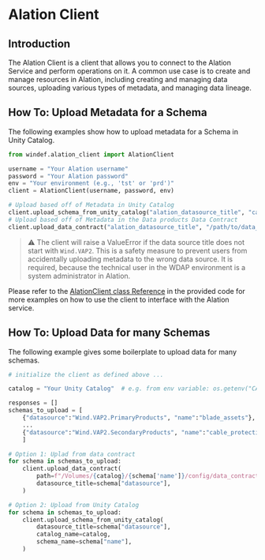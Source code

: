 # Alation Client

## Introduction

The Alation Client is a client that allows you to connect to the Alation Service
and perform operations on it. A common use case is to create and manage
resources in Alation, including creating and managing data sources, uploading
various types of metadata, and managing data lineage.

## How To: Upload Metadata for a Schema

The following examples show how to upload metadata for a Schema in Unity Catalog.

```python
from windef.alation_client import AlationClient

username = "Your Alation username"
password = "Your Alation password"
env = "Your environment (e.g., 'tst' or 'prd')"
client = AlationClient(username, password, env)

# Upload based off of Metadata in Unity Catalog
client.upload_schema_from_unity_catalog("alation_datasource_title", "catalog_name", "schema_name")
# Upload based off of Metadata in the Data products Data Contract
client.upload_data_contract("alation_datasource_title", "/path/to/data_contract/volume/")
```

> :warning: The client will raise a ValueError if the data source title does not start with
> `Wind.VAP2`. This is a safety measure to prevent users from accidentally uploading metadata to
> the wrong data source. It is required, because the technical user in the WDAP environment is
> a system administrator in Alation.

Please refer to the [AlationClient class
Reference](/docs/Reference/alation_client.md) in the provided code for more
examples on how to use the client to interface with the Alation service.

## How To: Upload Data for many Schemas

The following example gives some boilerplate to upload data for many schemas.

```python
# initialize the client as defined above ...

catalog = "Your Unity Catalog"  # e.g. from env variable: os.getenv("CATALOG_DATA_PRODUCTS")

responses = []
schemas_to_upload = [
    {"datasource":"Wind.VAP2.PrimaryProducts", "name":"blade_assets"},
    ...
    {"datasource":"Wind.VAP2.SecondaryProducts", "name":"cable_protection_system"},
    ]

# Option 1: Uplad from data contract
for schema in schemas_to_upload:
    client.upload_data_contract(
        path=f"/Volumes/{catalog}/{schema['name']}/config/data_contract/data_contract.yml",
        datasource_title=schema["datasource"],
    )

# Option 2: Upload from Unity Catalog
for schema in schemas_to_upload:
    client.upload_schema_from_unity_catalog(
        datasource_title=schema["datasource"],
        catalog_name=catalog,
        schema_name=schema["name"],
    )
```
